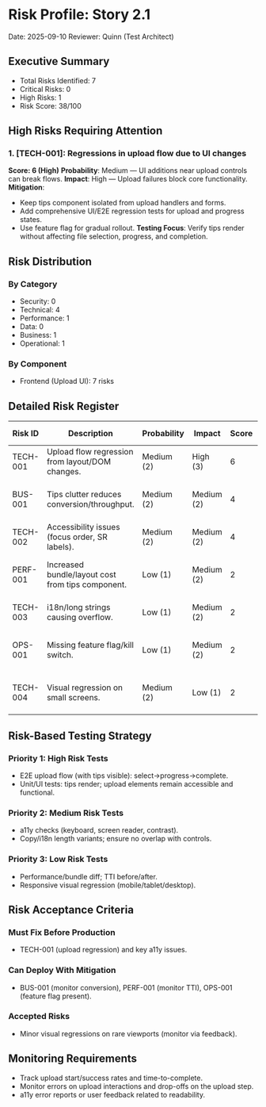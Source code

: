 # Risk Profile: Story 2.1

Date: 2025-09-10
Reviewer: Quinn (Test Architect)

## Executive Summary

- Total Risks Identified: 7
- Critical Risks: 0
- High Risks: 1
- Risk Score: 38/100

## High Risks Requiring Attention

### 1. [TECH-001]: Regressions in upload flow due to UI changes
**Score: 6 (High)**
**Probability**: Medium — UI additions near upload controls can break flows.
**Impact**: High — Upload failures block core functionality.
**Mitigation**:
- Keep tips component isolated from upload handlers and forms.
- Add comprehensive UI/E2E regression tests for upload and progress states.
- Use feature flag for gradual rollout.
**Testing Focus**: Verify tips render without affecting file selection, progress, and completion.

## Risk Distribution

### By Category
- Security: 0
- Technical: 4
- Performance: 1
- Data: 0
- Business: 1
- Operational: 1

### By Component
- Frontend (Upload UI): 7 risks

## Detailed Risk Register

| Risk ID  | Description                                                               | Probability | Impact     | Score | Priority | Mitigation Actions |
| -------- | ------------------------------------------------------------------------- | ----------- | ---------- | ----- | -------- | ------------------ |
| TECH-001 | Upload flow regression from layout/DOM changes.                           | Medium (2)  | High (3)   | 6     | High     | Isolation, UI/E2E regression tests, feature flag. |
| BUS-001  | Tips clutter reduces conversion/throughput.                               | Medium (2)  | Medium (2) | 4     | Medium   | Keep concise tips, A/B test wording and placement. |
| TECH-002 | Accessibility issues (focus order, SR labels).                            | Medium (2)  | Medium (2) | 4     | Medium   | a11y audit, keyboard nav tests, aria-labels. |
| PERF-001 | Increased bundle/layout cost from tips component.                          | Low (1)     | Medium (2) | 2     | Low      | Lazy render, avoid heavy assets, measure TTI. |
| TECH-003 | i18n/long strings causing overflow.                                       | Low (1)     | Medium (2) | 2     | Low      | Responsive layout, truncation/tooltip. |
| OPS-001  | Missing feature flag/kill switch.                                         | Low (1)     | Medium (2) | 2     | Low      | Add flag; enable gradual rollout and quick rollback. |
| TECH-004 | Visual regression on small screens.                                       | Medium (2)  | Low (1)    | 2     | Low      | Responsive tests, snapshot checks across breakpoints. |

## Risk-Based Testing Strategy

### Priority 1: High Risk Tests
- E2E upload flow (with tips visible): select→progress→complete.
- Unit/UI tests: tips render; upload elements remain accessible and functional.

### Priority 2: Medium Risk Tests
- a11y checks (keyboard, screen reader, contrast).
- Copy/i18n length variants; ensure no overlap with controls.

### Priority 3: Low Risk Tests
- Performance/bundle diff; TTI before/after.
- Responsive visual regression (mobile/tablet/desktop).

## Risk Acceptance Criteria

### Must Fix Before Production
- TECH-001 (upload regression) and key a11y issues.

### Can Deploy With Mitigation
- BUS-001 (monitor conversion), PERF-001 (monitor TTI), OPS-001 (feature flag present).

### Accepted Risks
- Minor visual regressions on rare viewports (monitor via feedback).

## Monitoring Requirements

- Track upload start/success rates and time-to-complete.
- Monitor errors on upload interactions and drop-offs on the upload step.
- a11y error reports or user feedback related to readability.

